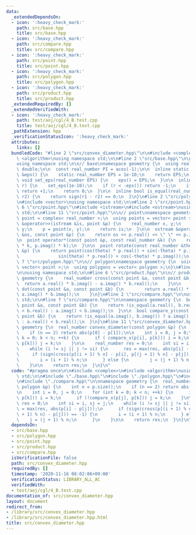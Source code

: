 ```yaml
---
data:
  _extendedDependsOn:
  - icon: ':heavy_check_mark:'
    path: src/base.hpp
    title: src/base.hpp
  - icon: ':heavy_check_mark:'
    path: src/compare.hpp
    title: src/compare.hpp
  - icon: ':heavy_check_mark:'
    path: src/point.hpp
    title: src/point.hpp
  - icon: ':heavy_check_mark:'
    path: src/polygon.hpp
    title: src/polygon.hpp
  - icon: ':heavy_check_mark:'
    path: src/product.hpp
    title: src/product.hpp
  _extendedRequiredBy: []
  _extendedVerifiedWith:
  - icon: ':heavy_check_mark:'
    path: test/aoj/cgl/4_B.test.cpp
    title: test/aoj/cgl/4_B.test.cpp
  _pathExtension: hpp
  _verificationStatusIcon: ':heavy_check_mark:'
  attributes:
    links: []
  bundledCode: "#line 2 \"src/convex_diameter.hpp\"\n\n#include <complex>\n#include\
    \ <algorithm>\nusing namespace std;\n\n#line 2 \"src/base.hpp\"\n\n#include <cmath>\n\
    using namespace std;\n\n// base\nnamespace geometry {\n  using real_number = long\
    \ double;\n\n  const real_number PI = acos(-1);\n\n  inline static real_number\
    \ &eps() {\n    static real_number EPS = 1e-10;\n    return EPS;\n  }\n\n  static\
    \ void set_eps(real_number EPS) {\n    eps() = EPS;\n  }\n\n  inline int sign(real_number\
    \ r) {\n    set_eps(1e-10);\n    if (r < -eps()) return -1;\n    if (r > +eps())\
    \ return +1;\n    return 0;\n  }\n\n  inline bool is_equal(real_number r1, real_number\
    \ r2) {\n    return sign(r1 - r2) == 0;\n  }\n}\n#line 2 \"src/polygon.hpp\"\n\
    \n#include <vector>\nusing namespace std;\n\n#line 2 \"src/point.hpp\"\n\n#line\
    \ 6 \"src/point.hpp\"\n#include <istream>\n#include <ostream>\nusing namespace\
    \ std;\n\n#line 11 \"src/point.hpp\"\n\n// point\nnamespace geometry {\n  using\
    \ point = complex< real_number >;\n  using points = vector< point >;\n\n  istream\
    \ &operator>>(istream &is, point &p) {\n    real_number x, y;\n    is >> x >>\
    \ y;\n    p = point(x, y);\n    return is;\n  }\n\n  ostream &operator<<(ostream\
    \ &os, const point &p) {\n    return os << p.real() << \" \" << p.imag();\n  }\n\
    \n  point operator*(const point &p, const real_number &k) {\n    return point(p.real()\
    \ * k, p.imag() * k);\n  }\n\n  point rotate(const real_number &theta, const point\
    \ &p) {\n    return point(cos(theta) * p.real() + sin(-theta) * p.imag(),\n  \
    \               sin(theta) * p.real() + cos(-theta) * p.imag());\n  }\n}\n#line\
    \ 7 \"src/polygon.hpp\"\n\n// polygon\nnamespace geometry {\n  using polygon =\
    \ vector< point >;\n  using polygons = vector< polygon >;\n}\n#line 2 \"src/product.hpp\"\
    \n\nusing namespace std;\n\n#line 6 \"src/product.hpp\"\n\n// product\nnamespace\
    \ geometry {\n    real_number cross(const point &a, const point &b) {\n      \
    \  return a.real() * b.imag() - a.imag() * b.real();\n    }\n\n    real_number\
    \ dot(const point &a, const point &b) {\n        return a.real() * b.real() +\
    \ a.imag() * b.imag();\n    }\n}\n#line 2 \"src/compare.hpp\"\n\nusing namespace\
    \ std;\n\n#line 7 \"src/compare.hpp\"\n\nnamespace geometry {\n  bool compare_x(const\
    \ point &a, const point &b) {\n    return !is_equal(a.real(), b.real()) ? a.real()\
    \ < b.real() : a.imag() < b.imag();\n  }\n\n  bool compare_y(const point &a, const\
    \ point &b) {\n    return !is_equal(a.imag(), b.imag()) ? a.imag() < b.imag()\
    \ : a.real() < b.real();\n  }\n}\n#line 11 \"src/convex_diameter.hpp\"\n\nnamespace\
    \ geometry {\n  real_number convex_diameter(const polygon &p) {\n    int n = p.size();\n\
    \    if (n == 2) return abs(p[0] - p[1]);\n\n    int i = 0, j = 0;\n    for (int\
    \ k = 0; k < n; ++k) {\n      if ( compare_x(p[i], p[k])) i = k;\n      if (!compare_x(p[j],\
    \ p[k])) j = k;\n    }\n\n    real_number res = 0;\n    int si = i, sj = j;\n\
    \    while (i != sj || j != si) {\n      res = max(res, abs(p[i] - p[j]));\n \
    \     if (sign(cross(p[(i + 1) % n] - p[i], p[(j + 1) % n] - p[j])) == -1) {\n\
    \        i = (i + 1) % n;\n      } else {\n        j = (j + 1) % n;\n      }\n\
    \    }\n\n    return res;\n  }\n}\n"
  code: "#pragma once\n\n#include <complex>\n#include <algorithm>\nusing namespace\
    \ std;\n\n#include \"./base.hpp\"\n#include \"./polygon.hpp\"\n#include \"./product.hpp\"\
    \n#include \"./compare.hpp\"\n\nnamespace geometry {\n  real_number convex_diameter(const\
    \ polygon &p) {\n    int n = p.size();\n    if (n == 2) return abs(p[0] - p[1]);\n\
    \n    int i = 0, j = 0;\n    for (int k = 0; k < n; ++k) {\n      if ( compare_x(p[i],\
    \ p[k])) i = k;\n      if (!compare_x(p[j], p[k])) j = k;\n    }\n\n    real_number\
    \ res = 0;\n    int si = i, sj = j;\n    while (i != sj || j != si) {\n      res\
    \ = max(res, abs(p[i] - p[j]));\n      if (sign(cross(p[(i + 1) % n] - p[i], p[(j\
    \ + 1) % n] - p[j])) == -1) {\n        i = (i + 1) % n;\n      } else {\n    \
    \    j = (j + 1) % n;\n      }\n    }\n\n    return res;\n  }\n}\n"
  dependsOn:
  - src/base.hpp
  - src/polygon.hpp
  - src/point.hpp
  - src/product.hpp
  - src/compare.hpp
  isVerificationFile: false
  path: src/convex_diameter.hpp
  requiredBy: []
  timestamp: '2020-11-16 08:02:06+09:00'
  verificationStatus: LIBRARY_ALL_AC
  verifiedWith:
  - test/aoj/cgl/4_B.test.cpp
documentation_of: src/convex_diameter.hpp
layout: document
redirect_from:
- /library/src/convex_diameter.hpp
- /library/src/convex_diameter.hpp.html
title: src/convex_diameter.hpp
---
```

